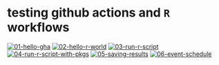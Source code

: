 # testing github actions and `R` workflows
[![01-hello-gha](https://github.com/bradfordjohnson/auto-workflow-testing/actions/workflows/01-hello-gha.yml/badge.svg)](https://github.com/bradfordjohnson/auto-workflow-testing/actions/workflows/01-hello-gha.yml)
[![02-hello-r-world](https://github.com/bradfordjohnson/auto-workflow-testing/actions/workflows/02-hello-r-world.yml/badge.svg)](https://github.com/bradfordjohnson/auto-workflow-testing/actions/workflows/02-hello-r-world.yml)
[![03-run-r-script](https://github.com/bradfordjohnson/auto-workflow-testing/actions/workflows/03-run-r-script.yml/badge.svg)](https://github.com/bradfordjohnson/auto-workflow-testing/actions/workflows/03-run-r-script.yml)
[![04-run-r-script-with-pkgs](https://github.com/bradfordjohnson/auto-workflow-testing/actions/workflows/04-run-r-script-with-pkgs.yml/badge.svg)](https://github.com/bradfordjohnson/auto-workflow-testing/actions/workflows/04-run-r-script-with-pkgs.yml)
[![05-saving-results](https://github.com/bradfordjohnson/auto-workflow-testing/actions/workflows/05-saving-results.yml/badge.svg)](https://github.com/bradfordjohnson/auto-workflow-testing/actions/workflows/05-saving-results.yml)
[![06-event-schedule](https://github.com/bradfordjohnson/auto-workflow-testing/actions/workflows/06-schedule.yml/badge.svg)](https://github.com/bradfordjohnson/auto-workflow-testing/actions/workflows/06-schedule.yml)
